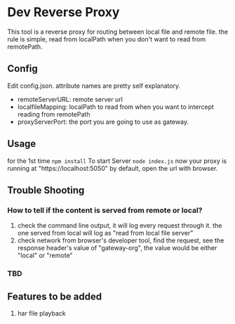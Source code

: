# Dev Reverse Proxy
This tool is a reverse proxy for routing between local file and remote file. the rule is simple, read from localPath when you don't want to read from remotePath.
## Config
Edit config.json. attribute names are pretty self explanatory.
- remoteServerURL: remote server url
- localfileMapping: localPath to read from when you want to intercept reading from remotePath
- proxyServerPort: the port you are going to use as gateway.

## Usage
for the 1st time
`npm install`
To start Server
`node index.js`
now your proxy is running at "https://localhost:5050" by default, open the url with browser.

## Trouble Shooting
### How to tell if the content is served from remote or local?
1. check the command line output, it will log every request through it. the one served from local will log as "read from local file server"
2. check network from browser's developer tool, find the request, see the response header's value of "gateway-org", the value would be either "local" or "remote"

### TBD

## Features to be added
1. har file playback